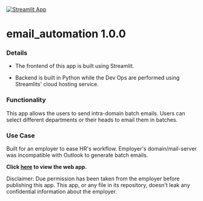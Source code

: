 [![Streamlit App](https://static.streamlit.io/badges/streamlit_badge_black_white.svg)](https://share.streamlit.io/hussam95/email_automation/main/main.py)

# email_automation 1.0.0

### Details

- The frontend of this app is built using
Streamlit. 

- Backend is built in Python while
the Dev Ops are performed using Streamlits' 
cloud hosting service.

### Functionality

This app allows the users to send intra-domain
batch emails. Users can select different departments or their heads to email them in batches.

### Use Case

Built for an employer to ease HR's workflow.
Employer's domain/mail-server was incompatible
with Outlook to generate batch emails.


**Click [here](https://share.streamlit.io/hussam95/email_automation/main/main.py) to view the web app.**

Disclaimer: Due permission has been taken from the employer before publishing this app. This app, or any file in its repository, doesn't leak any confidential information about the employer.
